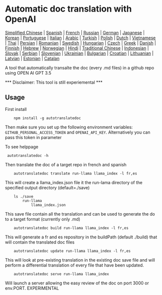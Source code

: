 # Automatic doc translation with OpenAI


[Simplified Chinese](./README_zh-Hans.md) | [Spanish](./README_es.md) | [French](./README_fr.md) | [Russian](./README_ru.md) | [German](./README_de.md) | [Japanese](./README_ja.md) | [Korean](./README_ko.md) | [Portuguese](./README_pt.md) | [Italian](./README_it.md) | [Arabic](./README_ar.md) | [Turkish](./README_tr.md) | [Polish](./README_pl.md) | [Dutch](./README_nl.md) | [Vietnamese](./README_vi.md) | [Thai](./README_th.md) | [Persian](./README_fa.md) | [Romanian](./README_ro.md) | [Swedish](./README_sv.md) | [Hungarian](./README_hu.md) | [Czech](./README_cs.md) | [Greek](./README_el.md) | [Danish](./README_da.md) | [Finnish](./README_fi.md) | [Hebrew](./README_he.md) | [Norwegian](./README_no.md) | [Hindi](./README_hi.md) | [Traditional Chinese](./README_zh_tw.md) | [Indonesian](./README_in.md) | [Slovak](./README_sl.md) | [Serbian](./README_se.md) | [Slovenian](./README_sk.md) | [Ukrainian](./README_uk.md) | [Bulgarian](./README_bg.md) | [Croatian](./README_hr.md) | [Lithuanian](./README_lt.md) | [Latvian](./README_lv.md) | [Estonian](./README_et.md) | [Catalan](./README_cat.md) 

A tool that automatically transalte the doc (every .md files) in a github repo using OPEN AI GPT 3.5

*** Disclaimer: This tool is still experiemental ***

## Usage 

First install

```
    npm install -g autotranslatedoc
```

Then make sure you set up the following environment variables: ```GITHUB_PERSONAL_ACCESS_TOKEN``` and ```OPENAI_API_KEY```. Alternatively you can pass this token in parameter

To see helppage
```
 autotranslatedoc -h
```

Then translate the doc of a target repo in french and spanish
```
    autotranslatedoc translate run-llama llama_index -l fr,es
```

This will create a llama_index.json file it the run-lama directory of the specified output directory (default=./save)

```
    ls ./save
        run-llama
            llama_index.json 
```

This save file contain all the translation and can be used to generate the do to a target format (currently only .md)


```
    autotranslatedoc build run-llama llama_index -l fr,es
```

This will generate a fr and es repository in the buildPath (default ./build) that will contain the translated doc files

```
    autotranslatedoc update run-llama llama_index -l fr,es
```

This will look at pre-existing translation in the existing doc save file and will perform a differential translation of every file that have been updated.

```
    autotranslatedoc serve run-llama llama_index
```

Will launch a server allowing the easy review of the doc on port 3000 or env.PORT. EXPERIMENTAL
